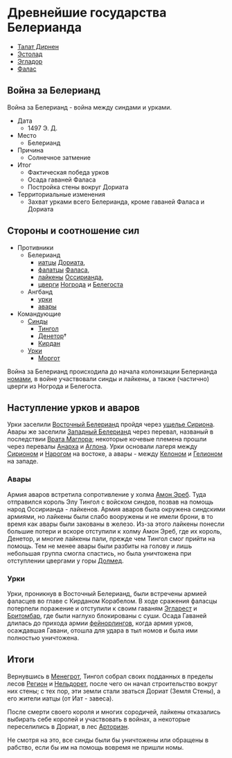 # Древнейшие государства Белерианда

*   [Талат Дирнен](../Талат%20Дирнен.md)
*   [Эстолад](../Эстолад.md)
*   [Эгладор](../Дориат.md)
*   [Фалас](../Фалас.md)


## Война за Белерианд

Война за Белерианд - война между синдами и урками.

*   Дата
	*   1497 Э. Д.
*   Место
	*   Белерианд
*   Причина
	*   Солнечное затмение
*   Итог
	*   Фактическая победа урков
    *   Осада гаваней Фаласа
    *   Постройка стены вокруг Дориата
*   Территориальные изменения
    *   Захват урками всего Белерианда, кроме гаваней Фаласа и Дориата

## Стороны и соотношение сил

*   Противники
    *   Белерианд
        *   [иатцы](../Народы/иатцы.md) [Дориата](../Дориат.md),
        *   [фалатцы](../Народы/фалатцы.md) [Фаласа](../Фалас.md),
        *   [лайкены](../Народы/лайкены.md) [Оссирианда](../Оссирианд.md),
        *   [цверги](../Народы/цверги.md) [Ногрода](../Ногрод.md) и [Белегоста](../Белегост.md)
    *   Ангбанд
        *   [урки](../Народы/урки.md)
        *   [авары](../Народы/авары.md)
*   Командующие
    *   [Синды](../Народы/синды.md)
        *   [Тингол](../Личности/Тингол.md)
        *   [Денетор](../Личности/Денетор.md)†
        *   [Кирдан](../Личности/Кирдан.md)
    *   [Урки](../Народы/урки.md)
        *   [Моргот](../Личности/Моргот.md)

Война за Белерианд происходила до начала колонизации Белерианда
[номами](../Народы/номы.md), в войне участвовали синды и лайкены, а также (частично)
цверги из Ногрода и Белегоста.

## Наступление урков и аваров

Урки заселили [Восточный Белерианд](../Восточный%20Белерианд.md) пройдя через
[ущелье Сириона](../Ущелье%20Сириона.md). Авары же заселили
[Западный Белерианд](../Западный%20Белерианд.md) через перевал, названый в
последствии [Врата Маглора](../Врата%20Маглора.md); некоторые кочевые племена
прошли через перевалы [Анарха](../Анарх.md) и [Аглона](../Перевал%20Аглон.md).
Урки основали лагеря между [Сирионом](../Сирион.md) и [Нарогом](../Нарог.md) на
востоке, а авары - между [Келоном](../Келон.md) и [Гелионом](../Гелион.md) на
западе.

### Авары

Армия аваров встретила сопротивление у холма [Амон Эреб](../Амон%20Эреб.md).
Туда отправился король Элу Тингол с войском синдов, позвав на помощь народ
Оссирианда - лайкенов. Армия аваров была окружена синдскими армиями, но лайкены
были слабо вооружены и не имели брони, в то время как авары были закованы в
железо. Из-за этого лайкены понесли большие потери и вскоре отступили к холму
Амон Эреб, где их король, Денетор, и многие лайкены пали, прежде чем Тингол
смог прийти на помощь. Тем не менее авары были разбиты на голову и лишь
небольшая группа смогла спастись, но была уничтожена при отступлении цвергами у
горы [Долмед](../Долмед.md).

### Урки

Урки, проникнув в Восточный Белерианд, были встречены армией фаласцев во главе
с Кирданом Корабелом. В ходе сражения фаласцы потерпели поражение и отступили к
своим гаваням [Эгларест](../Эгларест.md) и [Бритомбар](../Бритомбар.md), где
были наглухо блокированы с суши. Осада Гаваней длилась до прихода армии
[фейнорлингов](../Народы/фейнорлинги.md), когда армия урков, осаждавшая Гавани, отошла
для удара в тыл номов и была ими полностью уничтожена.

## Итоги

Вернувшись в [Менегрот](../Менегрот.md), Тингол собрал своих подданных в
пределы лесов [Регион](../Регион.md) и [Нельдорет](../Нельдорет.md), после чего
он начал строительство вокруг них стены; с тех пор, эти земли стали зваться
Дориат (Земля Стены), а его жители иатцы (от Иат - завеса).

После смерти своего короля и многих сородичей, лайкены отказались выбирать себе
королей и участвовать в войнах, а некоторые переселились в Дориат, в лес
[Арториэн](../Арториэн.md).

Не смотря на это, все синды были бы уничтожены или обращены в рабство, если бы
им на помощь вовремя не пришли номы.
